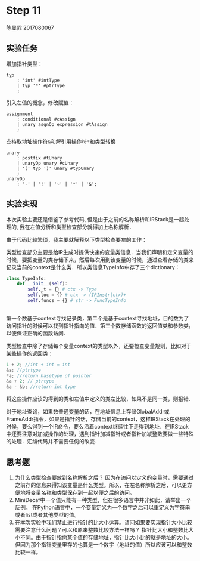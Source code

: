 # Step 11

陈昱霏 2017080067

## 实验任务

増加指针类型：

```
typ
    : 'int' #intType
    | typ '*' #ptrType
    ;

```

引入左值的概念，修改賦值：

```
assignment
    : conditional #cAssign
    | unary asgnOp expression #tAssign
    ;
```

支持取地址操作符`&`和解引用操作符`*`和类型转换

```
unary
    : postfix #tUnary
    | unaryOp unary #cUnary
    | '(' typ ')' unary #typUnary
    ;
unaryOp
    : '-' | '!' | '~' | '*' | '&';
```

## 实验实现

本次实验主要还是借鉴了参考代码, 但是由于之前的名称解析和IRStack是一起处理的, 我在左值分析和类型检查部分就得加上名称解析．

由于代码比较繁琐，我主要就解释以下类型检查要左的工作：

类型检查部分主要是给IR生成时提供快速的变量类信息．当我们声明和定义变量的时候，要把变量的类存储下来，然后每次用到该变量的时候，通过查看存储的类来记录当前的context是什么类．所以类信息TypeInfo中存了三个dictionary：

```python
class TypeInfo:
    def __init__(self):
        self._t = {} # ctx -> Type
        self.loc = {} # ctx -> (IRInstr|ctx)+
        self.funcs = {} # str -> FuncTypeInfo
        
```

第一个数基于context寻找记录类，第二个是基于context寻找地址，目的数为了访问指针的时候可以找到指针指向的值．第三个数存储函数的返回值类和参数类，以便保证正确的函数访问．

类型检查中除了存储每个变量context的类型以外，还要检查变量规则，比如对于某些操作的返回类：

```c++
1 + 2; //int + int = int
&a; //ptrtype
*a; //return basetype of pointer
&a + 2; // ptrtype
&a - &b; //return int type
```

将这些操作应该的得到的类和左值中定义的类左比较，如果不是同一类，则报错．

对于地址查询，如果数普通变量的话，在地址信息上存储GlobalAddr或FrameAddr指令，如果是指针的话，存储当前的context，这样IRStack在处理的时候，要么得到一个IR命令，要么沿着context继续往下走得到地址．在IRStack中还要注意对加减操作的处理，遇到指针加减指针或者指针加减整数要做一些特殊的处理．汇编代码并不需要任何的改变．

## 思考题

1. 为什么类型检查要放到名称解析之后？
   因为在访问以定义的变量时，需要通过之前存的信息来得知该变量是什么类型。所以，在左名称解析之后，可以更方便地将变量名称和类型保存到一起以便之后的访问。
2. MiniDecaf中一个值只能有一种类型，但在很多语言中并非如此，请举出一个反例。
   在Python语言中，一个变量定义为一个数字之后可以重定义为字符串或者list或者其他类型的值。
3. 在本次实验中我们禁止进行指针的比大小运算。请问如果要实现指针大小比较需要注意什么问题？可以和原来整数比较方法一样吗？
   指针比大小和整数比大小不同。由于指针指向某个值的存储地址，指针比大小比的就是地址的大小。但因为那个指针变量里存的也算是一个数字（地址的值）所以应该可以和整数比较一样。

